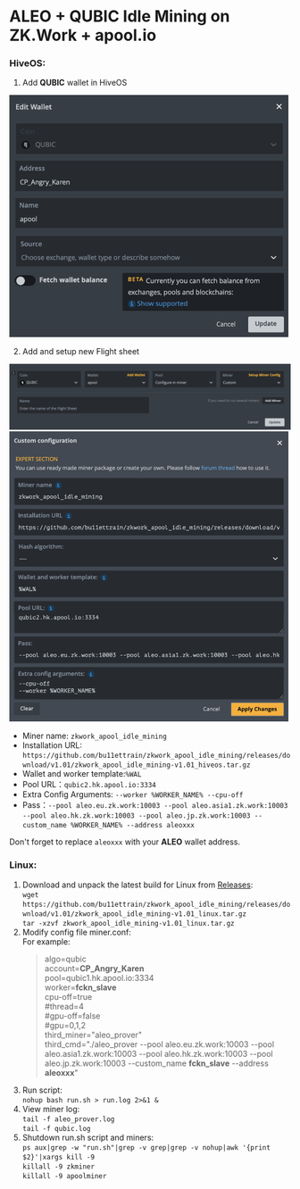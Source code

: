 
# ALEO + QUBIC Idle Mining on ZK.Work + apool.io

### HiveOS:

1. Add **QUBIC** wallet in HiveOS
<img src="img/hiveos_wal_example.png" style="width:500px;"/>

2. Add and setup new Flight sheet
<img src="img/hiveos_fs_example_1.png" style="width:800px;"/>
<img src="img/hiveos_fs_example_2.png" style="width:500px;"/>

* Miner name: `zkwork_apool_idle_mining`
* Installation URL: `https://github.com/bu11ettrain/zkwork_apool_idle_mining/releases/download/v1.01/zkwork_apool_idle_mining-v1.01_hiveos.tar.gz`
* Wallet and worker template:`%WAL`
* Pool URL：`qubic2.hk.apool.io:3334`
* Extra Config Arguments: `--worker %WORKER_NAME% --cpu-off`
* Pass：`--pool aleo.eu.zk.work:10003 --pool aleo.asia1.zk.work:10003 --pool aleo.hk.zk.work:10003 --pool aleo.jp.zk.work:10003 --custom_name %WORKER_NAME% --address aleoxxx`

Don't forget to replace `aleoxxx` with your **ALEO** wallet address.

### Linux:
1. Download and unpack the latest build for Linux from [Releases](https://github.com/bu11ettrain/zkwork_apool_idle_mining/releases): \
   `wget https://github.com/bu11ettrain/zkwork_apool_idle_mining/releases/download/v1.01/zkwork_apool_idle_mining-v1.01_linux.tar.gz` \
   `tar -xzvf zkwork_apool_idle_mining-v1.01_linux.tar.gz`
2. Modify config file miner.conf: \
   For example: 
   >algo=qubic \
   account=**CP_Angry_Karen** \
   pool=qubic1.hk.apool.io:3334 \
   worker=**fckn_slave** \
   cpu-off=true \
   #thread=4 \
   #gpu-off=false \
   #gpu=0,1,2 \
   third_miner="aleo_prover" \
   third_cmd="./aleo_prover --pool aleo.eu.zk.work:10003 --pool aleo.asia1.zk.work:10003 --pool aleo.hk.zk.work:10003 --pool aleo.jp.zk.work:10003 --custom_name **fckn_slave** --address **aleoxxx**"
3. Run script: \
   `nohup bash run.sh > run.log 2>&1 &`
4. View miner log: \
   `tail -f aleo_prover.log` \
   `tail -f qubic.log`
5. Shutdown run.sh script and miners: \
   `ps aux|grep -w "run.sh"|grep -v grep|grep -v nohup|awk '{print $2}'|xargs kill -9` \
   `killall -9 zkminer` \
   `killall -9 apoolminer`



